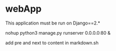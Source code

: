 # webApp

This application must be run on Django==2.*

nohup python3 manage.py runserver 0.0.0.0:80 &

add pre and next to content in markdown.sh